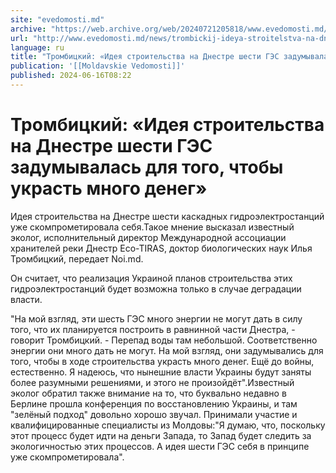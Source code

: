 ```yaml
---
site: "evedomosti.md"
archive: "https://web.archive.org/web/20240721205818/www.evedomosti.md/news/trombickij-ideya-stroitelstva-na-dnestre-6-ges-zadumyvalas-d"
url: "http://www.evedomosti.md/news/trombickij-ideya-stroitelstva-na-dnestre-6-ges-zadumyvalas-d"
language: ru
title: "Тромбицкий: «Идея строительства на Днестре шести ГЭС задумывалась для того, чтобы украсть много денег»"
publication: '[[Moldavskie Vedomosti]]'
published: 2024-06-16T08:22
---
```


# Тромбицкий: «Идея строительства на Днестре шести ГЭС задумывалась для того, чтобы украсть много денег»

Идея строительства на Днестре шести каскадных гидроэлектростанций уже скомпрометировала себя.Такое мнение высказал известный эколог, исполнительный директор Международной ассоциации хранителей реки Днестр Eco-TIRAS, доктор биологических наук Илья Тромбицкий, передает Noi.md.

Он считает, что реализация Украиной планов строительства этих гидроэлектростанций будет возможна только в случае деградации власти.

"На мой взгляд, эти шесть ГЭС много энергии не могут дать в силу того, что их планируется построить в равнинной части Днестра, - говорит Тромбицкий. - Перепад воды там небольшой. Соответственно энергии они много дать не могут. На мой взгляд, они задумывались для того, чтобы в ходе строительства украсть много денег. Ещё до войны, естественно. Я надеюсь, что нынешние власти Украины будут заняты более разумными решениями, и этого не произойдёт".Известный эколог обратил также внимание на то, что буквально недавно в Берлине прошла конференция по восстановлению Украины, и там "зелёный подход" довольно хорошо звучал. Принимали участие и квалифицированные специалисты из Молдовы:"Я думаю, что, поскольку этот процесс будет идти на деньги Запада, то Запад будет следить за экологичностью этих процессов. А идея шести ГЭС себя в принципе уже скомпрометировала".